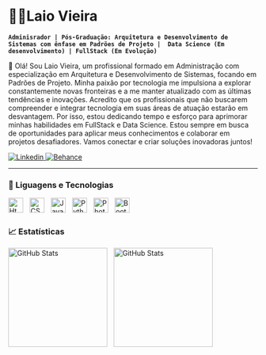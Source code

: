 # 🧑‍💼Laio Vieira 

**`Adminisrador | Pós-Graduação: Arquitetura e Desenvolvimento de Sistemas com ênfase em Padrões de Projeto |  Data Science (Em desenvolvimento) | FullStack (Em Evolução)`**  

👋 Olá! Sou Laio Vieira, um profissional formado em Administração com especialização em Arquitetura e Desenvolvimento de Sistemas, focando em Padrões de Projeto. Minha paixão por tecnologia me impulsiona a explorar constantemente novas fronteiras e a me manter atualizado com as últimas tendências e inovações. Acredito que os profissionais que não buscarem compreender e integrar tecnologia em suas áreas de atuação estarão em desvantagem. Por isso, estou dedicando tempo e esforço para aprimorar minhas habilidades em FullStack e Data Science. Estou sempre em busca de oportunidades para aplicar meus conhecimentos e colaborar em projetos desafiadores. Vamos conectar e criar soluções inovadoras juntos!

 <p align="left">
      <a href="https://www.linkedin.com/in/laio-vieira-32124a268/">
         <img alt="Linkedin" title="Linkedin" src="https://img.shields.io/badge/LinkedIn-0077B5?style=for-the-badge&logo=linkedin&logoColor=white"/>
      </a>
      <a href="https://www.behance.net/laiolopes1">
         <img alt="Behance" title="Behance" src="https://img.shields.io/badge/-Behance-blue?style=for-the-badge&logo=behance&logoColor=white"/>
      </a>
      <!-- <a href="https://github.com/laioholanda">
         <img alt="GitHub" title="GitHub" src="https://img.shields.io/badge/GitHub-100000?style=for-the-badge&logo=github&logoColor=white"/>
      </a> -->
   </p>

   ---
### 🤖 Liguagens e Tecnologias

   <img 
   align = "left"
   alt = "Html"
   title = "HTML"
   Width = 30px
   style = "padding-right: 10px;"
   src="https://cdn.jsdelivr.net/gh/devicons/devicon@latest/icons/html5/html5-original.svg" />

   
   <img 
   align = "left"
   alt = "CSS"
   title = "CSS"
   Width = 30px
   style = "padding-right: 10px;"
   src="https://cdn.jsdelivr.net/gh/devicons/devicon@latest/icons/css3/css3-original.svg" />

   
  <img 
  align = "left"
  alt = "JavaScript"
  title = "JavaScript"
  Width = 30px
  style = "padding-right: 10px;"
  src="https://cdn.jsdelivr.net/gh/devicons/devicon@latest/icons/javascript/javascript-plain.svg" />

  
   <img 
   align = "left"
   alt = "Python"
   title = "Python"
   Width = 30px
   style = "padding-right: 10px;"
   src="https://cdn.jsdelivr.net/gh/devicons/devicon@latest/icons/python/python-original-wordmark.svg" />
          
          
   
  <!-- <img
  align = "left"
  alt = "Java"
  title = "Java"
  Width = 30px
  style = "padding-right: 10px;"
  src="https://cdn.jsdelivr.net/gh/devicons/devicon@latest/icons/java/java-original-wordmark.svg" /> -->

  
   <!-- <img 
   align = "left"
   alt = "Python"
   title = "Python"
   Width = 30px
   style = "padding-right: 10px;"
   src="https://cdn.jsdelivr.net/gh/devicons/devicon@latest/icons/react/react-original-wordmark.svg" /> -->

   
   <img 
   align = "left"
   alt = "Photoshop"
   title = "Photoshop"
   Width = 30px
   style = "padding-right: 10px;"
   src="https://cdn.jsdelivr.net/gh/devicons/devicon@latest/icons/photoshop/photoshop-original.svg" />
          
   
   <img 
   align = "left"
   alt = "Bootstrap"
   title = "Bootstrap"
   Width = 30px
   style = "padding-right: 10px;"
   src="https://cdn.jsdelivr.net/gh/devicons/devicon@latest/icons/bootstrap/bootstrap-original-wordmark.svg" />
           
<br/>
<br/>

### 📈 Estatísticas

<img 
   align = "left"
   alt = "GitHub Stats"
   height = 200px
   style = "padding-right: 10px;"
   src="https://github-readme-stats.vercel.app/api?username=laioholanda&show_icons=true&theme=radical&include_all__commits=true&locale=pt-br" 
/>

<img 
   align = "left"
   alt = "GitHub Stats"
   height = 200px
   style = "padding-right: 10px;"
   src="https://github-readme-stats.vercel.app/api/top-langs/?username=laioholanda&theme=radical&layout=compact&custom_title=Tecnoligias&linguage-count=9" 
/>

          
          
